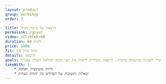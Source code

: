```yaml
---
layout: product
group: workshop
order: 2

title: הרצאה על סיפור הגיור
permalink: /giyur
video: xClz5CeRr60
duration: 60 דקות
price: 1000
fit: החל מגיל 11
details: הרצאה
goals: קבלה עצמית מתחברת באופן ישיר לאמונה בהשגחה פרטית. הרצאה מעודדת לראות את חצי הכוס המלאה וקבלה עצמית
takeWith: |
    * חיזוק מוטיבציה ואמונה
    * שאלות ותשובות על הבדלים בין יהדות ונצרות
---
```

